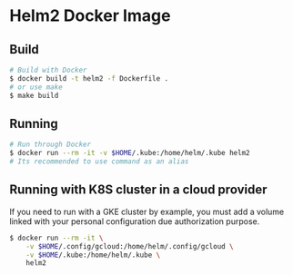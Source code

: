 # Helm2 Docker Image

## Build

```sh
# Build with Docker
$ docker build -t helm2 -f Dockerfile .
# or use make
$ make build
```

## Running
```sh
# Run through Docker
$ docker run --rm -it -v $HOME/.kube:/home/helm/.kube helm2
# Its recommended to use command as an alias
```

## Running with K8S cluster in a cloud provider
If you need to run with a GKE cluster by example, you must add a volume linked with your personal configuration due authorization purpose.

```sh
$ docker run --rm -it \
    -v $HOME/.config/gcloud:/home/helm/.config/gcloud \
    -v $HOME/.kube:/home/helm/.kube \
    helm2
```